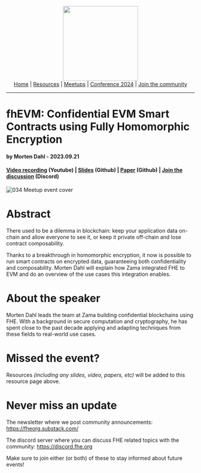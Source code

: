 <!-- Main header navigation -->
<p align="center">
  <img width="200" src="https://user-images.githubusercontent.com/5758427/180978488-db825482-5a58-4c7c-9589-c494a6f0be04.png"><br/>
  <a href="https://fhe-org.github.io">Home</a> | <a href="https://fhe-org.github.io/resources">Resources</a> | <a href="https://fhe-org.github.io/meetups/">Meetups</a> | <a href="https://fhe-org.github.io/conferences/conference-2024/">Conference 2024</a> | <a href="https://fhe-org.github.io/community">Join the community</a>
</p>
<hr/>
<!-- /Main header navigation -->


# fhEVM: Confidential EVM Smart Contracts using Fully Homomorphic Encryption
#### by Morten Dahl - 2023.09.21 
#### [Video recording](https://www.youtube.com/watch?v=sNPccwwJDOA&list=PLnbmMskCVh1chnSM8Jjy6Nk3IH6fpn7MM&index=1) (Youtube) | <a href="https://github.com/FHE-org/fhe-org.github.io/files/12689131/FHE.org.presentation.by.MD.-.21.September.2023.pdf">Slides</a> (Github) | <a href="https://github.com/zama-ai/fhevm/blob/main/fhevm-whitepaper.pdf">Paper</a> (Github) | <a href="https://discord.fhe.org">Join the discussion</a> (Discord)

![034 Meetup event cover](https://github.com/FHE-org/fhe-org.github.io/assets/37557436/1a59b7a6-0a91-4459-82c3-a4bff1838a8d)

# Abstract

There used to be a dilemma in blockchain: keep your application data on-chain and allow everyone to see it, or keep it private off-chain and lose contract composability.

Thanks to a breakthrough in homomorphic encryption, it now is possible to run smart contracts on encrypted data, guaranteeing both confidentiality and composability. Morten Dahl will explain how Zama integrated FHE to EVM and do an overview of the use cases this integration enables.

# About the speaker

Morten Dahl leads the team at Zama building confidential blockchains using FHE. With a background in secure computation and cryptography, he has spent close to the past decade applying and adapting techniques from these fields to real-world use cases.

# Missed the event?

Resources *(including any slides, video, papers, etc)* will be added to this resource page above.


# Never miss an update

The newsletter where we post community announcements: https://fheorg.substack.com/

The discord server where you can discuss FHE related topics with the community: https://discord.fhe.org

Make sure to join either (or both) of these to stay informed about future events!
